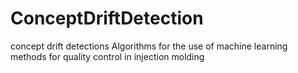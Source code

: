 # ConceptDriftDetection
concept drift detections Algorithms for the use of machine learning methods for quality control in injection molding
